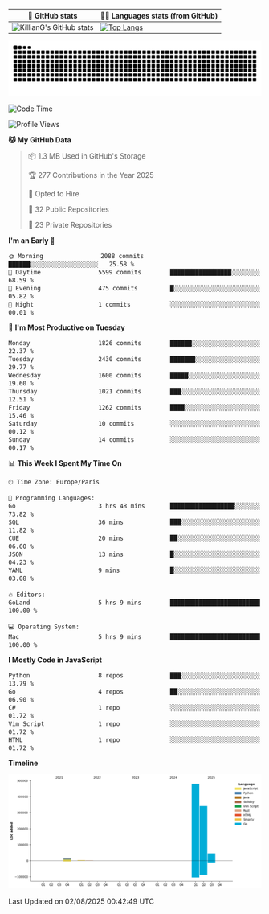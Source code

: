 | 🌚 GitHub stats | 👨‍💻 Languages stats (from GitHub) |
|-----------------|--------------------|
| ![KillianG's GitHub stats](https://github-readme-stats.vercel.app/api?username=KillianG&count_private=true&show_icons=true&theme=dark) | [![Top Langs](https://github-readme-stats.vercel.app/api/top-langs/?username=KillianG&layout=compact&theme=dark&hide=HTML)](https://github.com/anuraghazra/github-readme-stats) |

![github-contributions-snake](https://raw.githubusercontent.com/KillianG/KillianG/refs/heads/output/github-contribution-grid-snake-dark.svg)

<!--START_SECTION:waka-->
![Code Time](http://img.shields.io/badge/Code%20Time-9%20hrs%2043%20mins-blue)

![Profile Views](http://img.shields.io/badge/Profile%20Views-1-blue)

**🐱 My GitHub Data** 

> 📦 1.3 MB Used in GitHub's Storage 
 > 
> 🏆 277 Contributions in the Year 2025
 > 
> 💼 Opted to Hire
 > 
> 📜 32 Public Repositories 
 > 
> 🔑 23 Private Repositories 
 > 
**I'm an Early 🐤** 

```text
🌞 Morning                2088 commits        ██████░░░░░░░░░░░░░░░░░░░   25.58 % 
🌆 Daytime                5599 commits        █████████████████░░░░░░░░   68.59 % 
🌃 Evening                475 commits         █░░░░░░░░░░░░░░░░░░░░░░░░   05.82 % 
🌙 Night                  1 commits           ░░░░░░░░░░░░░░░░░░░░░░░░░   00.01 % 
```
📅 **I'm Most Productive on Tuesday** 

```text
Monday                   1826 commits        ██████░░░░░░░░░░░░░░░░░░░   22.37 % 
Tuesday                  2430 commits        ███████░░░░░░░░░░░░░░░░░░   29.77 % 
Wednesday                1600 commits        █████░░░░░░░░░░░░░░░░░░░░   19.60 % 
Thursday                 1021 commits        ███░░░░░░░░░░░░░░░░░░░░░░   12.51 % 
Friday                   1262 commits        ████░░░░░░░░░░░░░░░░░░░░░   15.46 % 
Saturday                 10 commits          ░░░░░░░░░░░░░░░░░░░░░░░░░   00.12 % 
Sunday                   14 commits          ░░░░░░░░░░░░░░░░░░░░░░░░░   00.17 % 
```


📊 **This Week I Spent My Time On** 

```text
🕑︎ Time Zone: Europe/Paris

💬 Programming Languages: 
Go                       3 hrs 48 mins       ██████████████████░░░░░░░   73.82 % 
SQL                      36 mins             ███░░░░░░░░░░░░░░░░░░░░░░   11.82 % 
CUE                      20 mins             ██░░░░░░░░░░░░░░░░░░░░░░░   06.60 % 
JSON                     13 mins             █░░░░░░░░░░░░░░░░░░░░░░░░   04.23 % 
YAML                     9 mins              █░░░░░░░░░░░░░░░░░░░░░░░░   03.08 % 

🔥 Editors: 
GoLand                   5 hrs 9 mins        █████████████████████████   100.00 % 

💻 Operating System: 
Mac                      5 hrs 9 mins        █████████████████████████   100.00 % 
```

**I Mostly Code in JavaScript** 

```text
Python                   8 repos             ███░░░░░░░░░░░░░░░░░░░░░░   13.79 % 
Go                       4 repos             ██░░░░░░░░░░░░░░░░░░░░░░░   06.90 % 
C#                       1 repo              ░░░░░░░░░░░░░░░░░░░░░░░░░   01.72 % 
Vim Script               1 repo              ░░░░░░░░░░░░░░░░░░░░░░░░░   01.72 % 
HTML                     1 repo              ░░░░░░░░░░░░░░░░░░░░░░░░░   01.72 % 
```



**Timeline**

![Lines of Code chart](https://raw.githubusercontent.com/KillianG/KillianG/master/assets/bar_graph.png)


 Last Updated on 02/08/2025 00:42:49 UTC
<!--END_SECTION:waka-->
